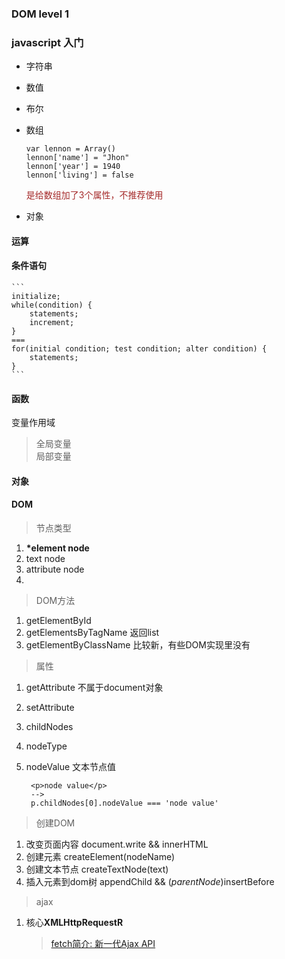 ### DOM level 1 
### javascript 入门
- 字符串
- 数值
- 布尔

- 数组
    ```
    var lennon = Array()
    lennon['name'] = "Jhon"
    lennon['year'] = 1940
    lennon['living'] = false
    ```
    <font color="Brown">是给数组加了3个属性，不推荐使用</font>
- 对象

#### 运算
#### 条件语句
    ```
    initialize;
    while(condition) {
        statements;
        increment;
    }
    ===
    for(initial condition; test condition; alter condition) {
        statements;
    }
    ```
#### 函数
变量作用域
>全局变量  
>局部变量  

#### 对象

#### DOM

>节点类型

1. **\*element node**
2. text node
3. attribute node
4. 

>DOM方法
 
1. getElementById  
2. getElementsByTagName  返回list
3. getElementByClassName 比较新，有些DOM实现里没有 

>属性

1. getAttribute 不属于document对象
2. setAttribute
3. childNodes
4. nodeType
5. nodeValue 文本节点值 

        <p>node value</p>
        -->  
        p.childNodes[0].nodeValue === 'node value'

>创建DOM

1. 改变页面内容 document.write && innerHTML
2. 创建元素 createElement(nodeName)
3. 创建文本节点 createTextNode(text)
4. 插入元素到dom树 appendChild && (*parentNode*)insertBefore

>ajax

1. 核心**XMLHttpRequestR**

    >[fetch简介: 新一代Ajax API ](http://blog.csdn.net/renfufei/article/details/51494396)